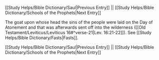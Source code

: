 [[Study Helps/Bible Dictionary/Saul|Previous Entry]]  ||  [[Study Helps/Bible Dictionary/Schools of the Prophets|Next Entry]]

 The goat upon whose head the sins of the people were laid on the Day of Atonement and that was afterwards sent off into the wilderness ([[Old Testament/Leviticus/Leviticus 16#^verse-21|Lev. 16:21-22]]). See [[Study Helps/Bible Dictionary/Fasts|Fasts]].

[[Study Helps/Bible Dictionary/Saul|Previous Entry]]  ||  [[Study Helps/Bible Dictionary/Schools of the Prophets|Next Entry]]